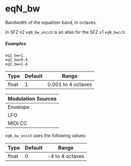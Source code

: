 ---
---
# eqN_bw

Bandwidth of the equalizer band, in octaves.

In SFZ v2 `eqN_bw_onccX` is an alias for the SFZ v1 `eqN_bwccX`.

##### Examples

```
eq1_bw=1
eq2_bw=0.4
eq3_bw=1.4
```

| Type  | Default | Range              |
| ---   | ---     | ---                |
| float | 1       | 0.001 to 4 octaves |

| Modulation Sources
|           ---
| Envelope | ✓ |
| LFO      | ✓ |
| MIDI CC  | ✓ | eqN_bw_onccX

`eqN_bw_onccX` uses the following values:

| Type  | Default | Range           |
| ---   | ---     | ---             |
| float | 0       | -4 to 4 octaves |
